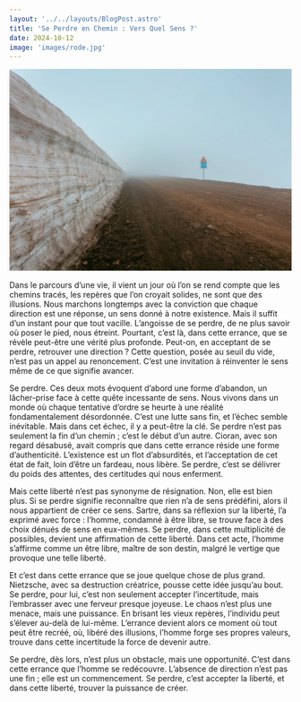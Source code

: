 ```yaml
---
layout: '../../layouts/BlogPost.astro'
title: 'Se Perdre en Chemin : Vers Quel Sens ?'
date: 2024-10-12
image: 'images/rode.jpg'
---
```

![](images/rode.jpg)

Dans le parcours d’une vie, il vient un jour où l’on se  rend compte que les chemins tracés, les repères que l’on croyait  solides, ne sont que des illusions. Nous marchons longtemps avec la  conviction que chaque direction est une réponse, un sens donné à notre  existence. Mais il suffit d’un instant pour que tout vacille. L’angoisse  de se perdre, de ne plus savoir où poser le pied, nous étreint.  Pourtant, c’est là, dans cette errance, que se révèle peut-être une  vérité plus profonde. Peut-on, en acceptant de se perdre, retrouver une  direction ? Cette question, posée au seuil du vide, n’est pas un appel  au renoncement. C’est une invitation à réinventer le sens même de ce que  signifie avancer.

Se perdre. Ces deux mots évoquent d’abord une forme  d’abandon, un lâcher-prise face à cette quête incessante de sens. Nous  vivons dans un monde où chaque tentative d’ordre se heurte à une réalité  fondamentalement désordonnée. C’est une lutte sans fin, et l’échec  semble inévitable. Mais dans cet échec, il y a peut-être la clé. Se  perdre n’est pas seulement la fin d’un chemin ; c’est le début d’un  autre. Cioran, avec son regard désabusé, avait compris que dans cette  errance réside une forme d’authenticité. L’existence est un flot  d’absurdités, et l’acceptation de cet état de fait, loin d’être un  fardeau, nous libère. Se perdre, c’est se délivrer du poids des  attentes, des certitudes qui nous enferment.

Mais cette liberté n’est pas synonyme de résignation. Non,  elle est bien plus. Si se perdre signifie reconnaître que rien n’a de  sens prédéfini, alors il nous appartient de créer ce sens. Sartre, dans  sa réflexion sur la liberté, l’a exprimé avec force : l’homme, condamné à  être libre, se trouve face à des choix dénués de sens en eux-mêmes. Se  perdre, dans cette multiplicité de possibles, devient une affirmation de  cette liberté. Dans cet acte, l’homme s’affirme comme un être libre,  maître de son destin, malgré le vertige que provoque une telle liberté.

Et c’est dans cette errance que se joue quelque chose de  plus grand. Nietzsche, avec sa destruction créatrice, pousse cette idée  jusqu’au bout. Se perdre, pour lui, c’est non seulement accepter  l’incertitude, mais l’embrasser avec une ferveur presque joyeuse. Le  chaos n’est plus une menace, mais une puissance. En brisant les vieux  repères, l’individu peut s’élever au-delà de lui-même. L’errance devient  alors ce moment où tout peut être recréé, où, libéré des illusions,  l’homme forge ses propres valeurs, trouve dans cette incertitude la  force de devenir autre.

Se perdre, dès lors, n’est plus un obstacle, mais une  opportunité. C’est dans cette errance que l’homme se redécouvre.  L’absence de direction n’est pas une fin ; elle est un commencement. Se  perdre, c’est accepter la liberté, et dans cette liberté, trouver la  puissance de créer.

